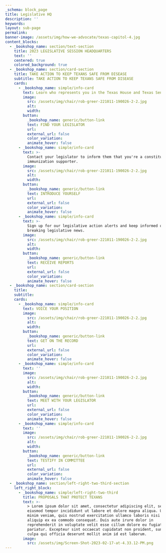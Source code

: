 ```yaml
---
_schema: block_page
title: Legislative HQ
description: ''
keywords:
layout: sub-page
permalink:
banner-image: /assets/img/how-we-advocate/texas-capitol-4.jpg
content_blocks:
  - _bookshop_name: section/text-section
    title: 2023 LEGISLATIVE SESSION HEADQUARTERS
    text: ''
    centered: true
    colored_background: true
  - _bookshop_name: section/card-section
    title: TAKE ACTION TO KEEP TEXANS SAFE FROM DISEASE
    subtitle: TAKE ACTION TO KEEP TEXANS SAFE FROM DISEASE
    cards:
      - _bookshop_name: simple/info-card
        text: Learn who represents you in the Texas House and Texas Senate.
        image:
          src: /assets/img/chair/rob-greer-221011-190026-2-2.jpg
          alt:
          width:
        button:
          _bookshop_name: generic/button-link
          text: FIND YOUR LEGISLATOR
          url:
          external_url: false
          color_variation:
          animate_hover: false
      - _bookshop_name: simple/info-card
        text: >-
          Contact your legislator to inform them that you're a constituent and
          immunization supporter.
        image:
          src: /assets/img/chair/rob-greer-221011-190026-2-2.jpg
          alt:
          width:
        button:
          _bookshop_name: generic/button-link
          text: INTRODUCE YOURSELF
          url:
          external_url: false
          color_variation:
          animate_hover: false
      - _bookshop_name: simple/info-card
        text: >-
          Sign up for our legislative action alerts and keep informed of
          breaking legislative news.
        image:
          src: /assets/img/chair/rob-greer-221011-190026-2-2.jpg
          alt:
          width:
        button:
          _bookshop_name: generic/button-link
          text: RECEIVE REPORTS
          url:
          external_url: false
          color_variation:
          animate_hover: false
  - _bookshop_name: section/card-section
    title:
    subtitle:
    cards:
      - _bookshop_name: simple/info-card
        text: VOICE YOUR POSITION
        image:
          src: /assets/img/chair/rob-greer-221011-190026-2-2.jpg
          alt:
          width:
        button:
          _bookshop_name: generic/button-link
          text: GET ON THE RECORD
          url:
          external_url: false
          color_variation:
          animate_hover: false
      - _bookshop_name: simple/info-card
        text: ''
        image:
          src: /assets/img/chair/rob-greer-221011-190026-2-2.jpg
          alt:
          width:
        button:
          _bookshop_name: generic/button-link
          text: MEET WITH YOUR LEGISLATOR
          url:
          external_url: false
          color_variation:
          animate_hover: false
      - _bookshop_name: simple/info-card
        text: ''
        image:
          src: /assets/img/chair/rob-greer-221011-190026-2-2.jpg
          alt:
          width:
        button:
          _bookshop_name: generic/button-link
          text: TESTIFY IN COMMITTEE
          url:
          external_url: false
          color_variation:
          animate_hover: false
  - _bookshop_name: section/left-right-two-third-section
    left_right_block:
      - _bookshop_name: simple/left-right-two-third
        title: PROPOSALS THAT PROTECT TEXANS
        text: >-
          > Lorem ipsum dolor sit amet, consectetur adipiscing elit, sed do
          eiusmod tempor incididunt ut labore et dolore magna aliqua. Ut enim ad
          minim veniam, quis nostrud exercitation ullamco laboris nisi ut
          aliquip ex ea commodo consequat. Duis aute irure dolor in
          reprehenderit in voluptate velit esse cillum dolore eu fugiat nulla
          pariatur. Excepteur sint occaecat cupidatat non proident, sunt in
          culpa qui officia deserunt mollit anim id est laborum.
        image:
          src: /assets/img/Screen-Shot-2023-02-17-at-4.33.12-PM.png
---
```

